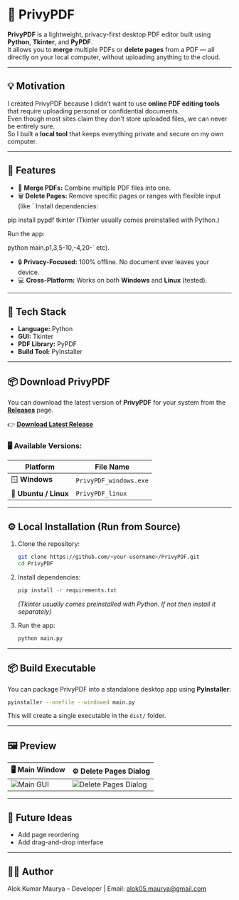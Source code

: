 # 🧩 PrivyPDF

**PrivyPDF** is a lightweight, privacy-first desktop PDF editor built using **Python**, **Tkinter**, and **PyPDF**.  
It allows you to **merge** multiple PDFs or **delete pages** from a PDF — all directly on your local computer, without uploading anything to the cloud.

---

## 💡 Motivation

I created PrivyPDF because I didn’t want to use **online PDF editing tools** that require uploading personal or confidential documents.  
Even though most sites claim they don’t store uploaded files, we can never be entirely sure.  
So I built a **local tool** that keeps everything private and secure on my own computer.

---

## 🚀 Features

- 🧱 **Merge PDFs:** Combine multiple PDF files into one.  
- 🗑️ **Delete Pages:** Remove specific pages or ranges with flexible input (like `
Install dependencies:

pip install pypdf tkinter
(Tkinter usually comes preinstalled with Python.)

Run the app:

python main.p1,3,5-10,-4,20-` etc).  
- 🔒 **Privacy-Focused:** 100% offline. No document ever leaves your device.  
- 💻 **Cross-Platform:** Works on both **Windows** and **Linux** (tested).  


---
## 🧰 Tech Stack

- **Language:** Python  
- **GUI:** Tkinter  
- **PDF Library:** PyPDF  
- **Build Tool:** PyInstaller  

---


## 📦 **Download PrivyPDF**

You can download the latest version of **PrivyPDF** for your system from the **[Releases](https://github.com/nezchan0/Privy-PDF/releases)** page.

👉 **[Download Latest Release](https://github.com/nezchan0/Privy-PDF/releases/latest)**


### 🖥️ Available Versions:
| Platform | File Name |
|-----------|------------|
| 🪟 **Windows** | `PrivyPDF_windows.exe` |
| 🐧 **Ubuntu / Linux** | `PrivyPDF_linux` |


---


## ⚙️ Local Installation (Run from Source)

1. Clone the repository:
   ```bash
   git clone https://github.com/<your-username>/PrivyPDF.git
   cd PrivyPDF
   ```

2. Install dependencies:
   ```bash
   pip install -r requirements.txt
   ```
   *(Tkinter usually comes preinstalled with Python. If not then install it separately)* 

3. Run the app:
   ```bash
   python main.py
   ```

---

## 📦 Build Executable 

You can package PrivyPDF into a standalone desktop app using **PyInstaller**:

```bash
pyinstaller --onefile --windowed main.py
```

This will create a single executable in the `dist/` folder.

---

## 🖼️ Preview

| 🖥️ Main Window | ⚙️ Delete Pages Dialog |
|-----------------|-----------------------|
| ![Main GUI](assets/main_window.png) | ![Delete Pages Dialog](assets/delete_pages.png) |



---


## 🌟 Future Ideas

- Add page reordering  
- Add drag-and-drop interface  

---

## 🧑‍💻 Author

Alok Kumar Maurya – Developer | Email: [alok05.maurya@gmail.com](alok05.maurya@gmail.com)






  